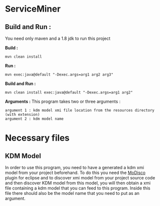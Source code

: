 
# ServiceMiner


## Build and Run :

You need only maven and a 1.8 jdk to run this project

**Build :**

    mvn clean install
**Run :**

    mvn exec:java@default "-Dexec.args=arg1 arg2 arg3"
**Build and Run  :**

    mvn clean install exec:java@default "-Dexec.args=arg1 arg2"

**Arguments :**
This program takes two or three arguments :

    argument 1 : kdm model xmi file location from the resources directory (with extension)
    argument 2 : kdm model name
   
    
# Necessary files

## KDM Model

In order to use this program, you need to have a generated a kdm xmi model from your project beforehand.
To do this you need the [MoDisco](https://www.eclipse.org/MoDisco/) plugin for eclipse and to discover xmi model from your project source code and then discover KDM model from this model, you will then obtain a xmi file containing a kdm model that you can feed to this program. Inside this file there should also be the model name that you need to put as an argument.

